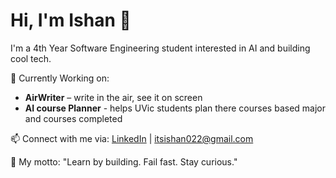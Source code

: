 # Hi, I'm Ishan 👋

I'm a 4th Year Software Engineering student interested in AI and building cool tech.

🔭 Currently Working on:
  -  **AirWriter** – write in the air, see it on screen
  -  **AI course Planner** - helps UVic students plan there courses based major and courses completed

📫 Connect with me via: [LinkedIn](https://www.linkedin.com/in/ishan-sandhu3121/) | itsishan022@gmail.com

💬 My motto: "Learn by building. Fail fast. Stay curious."
